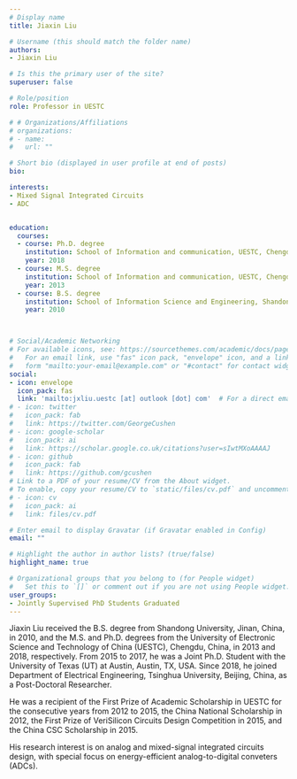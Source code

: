 ```yaml
---
# Display name
title: Jiaxin Liu

# Username (this should match the folder name)
authors:
- Jiaxin Liu

# Is this the primary user of the site?
superuser: false

# Role/position
role: Professor in UESTC

# # Organizations/Affiliations
# organizations:
# - name: 
#   url: ""

# Short bio (displayed in user profile at end of posts)
bio: 

interests:
- Mixed Signal Integrated Circuits
- ADC


education:
  courses:
  - course: Ph.D. degree
    institution: School of Information and communication, UESTC, Chengdu, Sichuan, China
    year: 2018
  - course: M.S. degree
    institution: School of Information and communication, UESTC, Chengdu, Sichuan, China
    year: 2013
  - course: B.S. degree
    institution: School of Information Science and Engineering, Shandong University, Jinan, Shandong, China
    year: 2010



# Social/Academic Networking
# For available icons, see: https://sourcethemes.com/academic/docs/page-builder/#icons
#   For an email link, use "fas" icon pack, "envelope" icon, and a link in the
#   form "mailto:your-email@example.com" or "#contact" for contact widget.
social:
- icon: envelope
  icon_pack: fas
  link: 'mailto:jxliu.uestc [at] outlook [dot] com'  # For a direct email link, use "mailto:test@example.org".
# - icon: twitter
#   icon_pack: fab
#   link: https://twitter.com/GeorgeCushen
# - icon: google-scholar
#   icon_pack: ai
#   link: https://scholar.google.co.uk/citations?user=sIwtMXoAAAAJ
# - icon: github
#   icon_pack: fab
#   link: https://github.com/gcushen
# Link to a PDF of your resume/CV from the About widget.
# To enable, copy your resume/CV to `static/files/cv.pdf` and uncomment the lines below.
# - icon: cv
#   icon_pack: ai
#   link: files/cv.pdf

# Enter email to display Gravatar (if Gravatar enabled in Config)
email: ""

# Highlight the author in author lists? (true/false)
highlight_name: true

# Organizational groups that you belong to (for People widget)
#   Set this to `[]` or comment out if you are not using People widget.
user_groups:
- Jointly Supervised PhD Students Graduated
---
```


Jiaxin Liu received the B.S. degree from Shandong University, Jinan, China, in 2010, and the M.S. and Ph.D. degrees from the University of Electronic Science and Technology of China (UESTC), Chengdu, China, in 2013 and 2018, respectively. From 2015 to 2017, he was a Joint Ph.D. Student with the University of Texas (UT) at Austin, Austin, TX, USA. Since 2018, he joined Department of Electrical Engineering, Tsinghua University, Beijing, China, as a Post-Doctoral Researcher.

He was a recipient of the First Prize of Academic Scholarship in UESTC for the consecutive years from 2012 to 2015, the China National Scholarship in 2012, the First Prize of VeriSilicon Circuits Design Competition in 2015, and the China CSC Scholarship in 2015.

His research interest is on analog and mixed-signal integrated circuits design, with special focus on energy-efficient analog-to-digital conveters (ADCs). 
